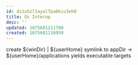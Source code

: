 ```yaml
---
id: dz1u5zl1ayal7pa0kiu3eh8
title: Os Interop
desc: ''
updated: 1675681211780
created: 1675681116959
---
```


create ${winDir} | ${userHome} symlink to appDir -> ${userHome}/applications yields executable targets
